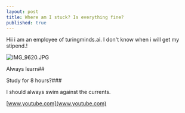```yaml
---
layout: post
title: Where am I stuck? Is everything fine?
published: true
---
```


Hii i am an employee of turingminds.ai. I don't know when i will get my stipend.!

![IMG_9620.JPG]({{site.baseurl}}/_posts/IMG_9620.JPG)

Always learn##

Study for 8 hours?###

I should always swim against the currents.

[www.youtube.com](www.youtube.com)
